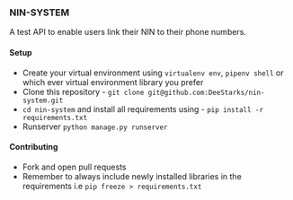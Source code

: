 ### NIN-SYSTEM

A test API to enable users link their NIN to their phone numbers.

#### Setup

- Create your virtual environment using `virtualenv env`, `pipenv shell` or which ever virtual environment library you prefer 
- Clone this repository - `git clone git@github.com:DeeStarks/nin-system.git`
- `cd nin-system` and install all requirements using - `pip install -r requirements.txt`
- Runserver `python manage.py runserver`

#### Contributing

- Fork and open pull requests
- Remember to always include newly installed libraries in the requirements i.e `pip freeze > requirements.txt`